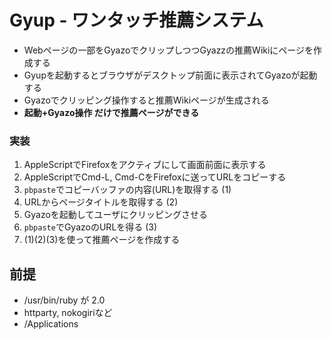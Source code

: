 # Gyup - ワンタッチ推薦システム
* Webページの一部をGyazoでクリップしつつGyazzの推薦Wikiにページを作成する
* Gyupを起動するとブラウザがデスクトップ前面に表示されてGyazoが起動する
* Gyazoでクリッピング操作すると推薦Wikiページが生成される
* **起動+Gyazo操作 だけで推薦ページができる**

### 実装

1. AppleScriptでFirefoxをアクティブにして画面前面に表示する
2. AppleScriptでCmd-L, Cmd-CをFirefoxに送ってURLをコピーする
3. `pbpaste`でコピーバッファの内容(URL)を取得する (1)
4. URLからページタイトルを取得する (2)
5. Gyazoを起動してユーザにクリッピングさせる
6. `pbpaste`でGyazoのURLを得る (3)
7. (1)(2)(3)を使って推薦ページを作成する

## 前提
* /usr/bin/ruby が 2.0
* httparty, nokogiriなど
* /Applications
